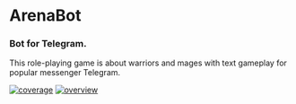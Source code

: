 # ArenaBot

### Bot for Telegram. 

This role-playing game is about warriors and mages with text gameplay for popular messenger Telegram.
 
[![coverage](https://sonarcloud.io/api/project_badges/measure?project=ml.ixplo%3Aarena&metric=coverage)](https://sonarcloud.io/dashboard?id=ml.ixplo%3Aarena) [![overview](https://sonarcloud.io/api/project_badges/measure?project=ml.ixplo%3Aarena&metric=alert_status)](https://sonarcloud.io/component_measures?id=ml.ixplo%3Aarena&metric=Coverage)
